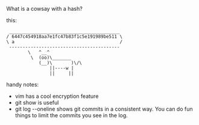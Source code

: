 What is a cowsay with a hash?

this:
```
 _________________________________________
/ 6447c454918aa7e1fc47b83f1c5e191989be511 \
\ a                                       /
 -----------------------------------------
        \   ^__^
         \  (oo)\_______
            (__)\       )\/\
                ||----w |
                ||     ||
```
handy notes:
  * vim has a cool encryption feature
  * git show <commit-id> is useful
  * git log --oneline shows git commits in a consistent way. You can do fun things to limit the commits you see in the log.
